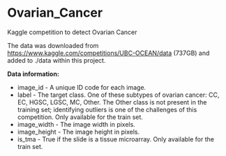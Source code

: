 # Ovarian_Cancer
Kaggle competition to detect Ovarian Cancer

The data was downloaded from https://www.kaggle.com/competitions/UBC-OCEAN/data (737GB) and added to ./data within this project.

**Data information:**
* image_id - A unique ID code for each image.
* label - The target class. One of these subtypes of ovarian cancer: CC, EC, HGSC, LGSC, MC, Other. The Other class is not present in the training set; identifying outliers is one of the challenges of this competition. Only available for the train set.
* image_width - The image width in pixels.
* image_height - The image height in pixels.
* is_tma - True if the slide is a tissue microarray. Only available for the train set.